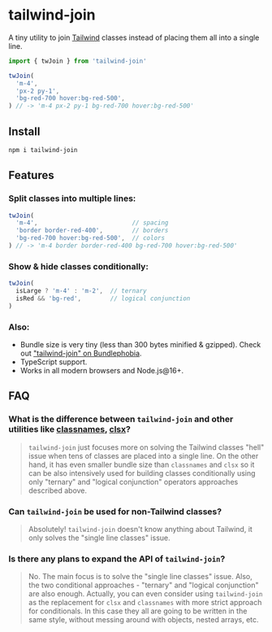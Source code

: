 # tailwind-join

A tiny utility to join [Tailwind](https://tailwindcss.com/) classes instead of placing them all into a single line.

```ts
import { twJoin } from 'tailwind-join'

twJoin(
  'm-4',
  'px-2 py-1',
  'bg-red-700 hover:bg-red-500',
) // -> 'm-4 px-2 py-1 bg-red-700 hover:bg-red-500'
```

## Install

```bash
npm i tailwind-join
```

## Features

### Split classes into multiple lines:

```ts
twJoin(
  'm-4',                          // spacing
  'border border-red-400',        // borders
  'bg-red-700 hover:bg-red-500',  // colors
) // -> 'm-4 border border-red-400 bg-red-700 hover:bg-red-500'
```

### Show & hide classes conditionally:

```ts
twJoin(
  isLarge ? 'm-4' : 'm-2',  // ternary
  isRed && 'bg-red',        // logical conjunction
)
```

### Also:

- Bundle size is very tiny (less than 300 bytes minified & gzipped). Check out ["tailwind-join" on Bundlephobia](https://bundlephobia.com/package/tailwind-join).
- TypeScript support.
- Works in all modern browsers and Node.js@16+.

## FAQ

### What is the difference between `tailwind-join` and other utilities like [classnames](https://www.npmjs.com/package/classnames), [clsx](https://www.npmjs.com/package/clsx)?

> `tailwind-join` just focuses more on solving the Tailwind classes "hell" issue when tens of classes are placed into a single line. On the other hand, it has even smaller bundle size than `classnames` and `clsx` so it can be also intensively used for building classes conditionally using only "ternary" and "logical conjunction" operators approaches described above.

### Can `tailwind-join` be used for non-Tailwind classes?

> Absolutely! `tailwind-join` doesn't know anything about Tailwind, it only solves the "single line classes" issue.

### Is there any plans to expand the API of `tailwind-join`?

> No. The main focus is to solve the "single line classes" issue. Also, the two conditional approaches - "ternary" and "logical conjunction" are also enough. Actually, you can even consider using `tailwind-join` as the replacement for `clsx` and `classnames` with more strict approach for conditionals. In this case they all are going to be written in the same style, without messing around with objects, nested arrays, etc.
